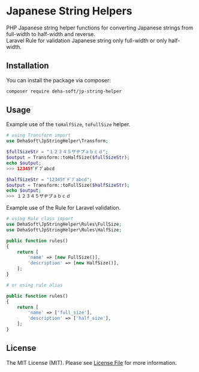 # Japanese String Helpers

PHP Japanese string helper functions for converting Japanese strings from full-width to half-width and reverse.<br/>
Laravel Rule for validation Japanese string only full-width or only half-width.

## Installation

You can install the package via composer:

```bash
composer require deha-soft/jp-string-helper
```

## Usage

Example use of the `toHalfSize`, `toFullSize` helper.

``` php
# using Transform import
use DehaSoft\JpStringHelper\Transform;

$fullSizeStr = "１２３４５ザヂプａｂｃｄ";
$output = Transform::toHalfSize($fullSizeStr);
echo $output;
>>> 12345ｻﾞﾁﾞﾌﾟabcd

$halfSizeStr = "12345ｻﾞﾁﾞﾌﾟabcd";
$output = Transform::toFullSize($halfSizeStr);
echo $output;
>>> １２３４５ザヂプａｂｃｄ
```

Example use of the Rule for Laravel validation.

``` php
# using Rule class import
use DehaSoft\JpStringHelper\Rules\FullSize;
use DehaSoft\JpStringHelper\Rules\HalfSize;

public function rules()
{
    return [
        'name' => [new FullSize()],
        'description' => [new HalfSize()],
    ];
}
```

```php
# or using rule alias

public function rules()
{
    return [
        'name' => ['full_size'],
        'description' => ['half_size'],
    ];
}
```
## License

The MIT License (MIT). Please see [License File](LICENSE.md) for more information.